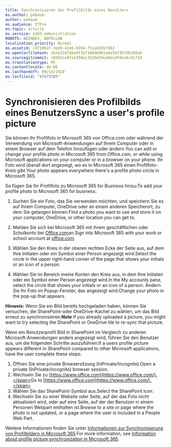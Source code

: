 ```yaml
---
title: Synchronisieren des Profilbilds eines Benutzers
ms.author: pebaum
author: pebaum
ms.audience: ITPro
ms.topic: article
ms.service: o365-administration
ROBOTS: NOINDEX, NOFOLLOW
localization_priority: Normal
ms.assetid: cd7196af-3ed9-42e6-b594-f51ad265fd63
ms.openlocfilehash: 2bda15b7ebe4f3b71669b961a6e5bf36fd6260a6
ms.sourcegitcommit: c6692ce0fa1358ec3529e59ca0ecdfdea4cdc759
ms.translationtype: MT
ms.contentlocale: de-DE
ms.lasthandoff: 09/14/2020
ms.locfileid: "47673785"
---
```

# <a name="sync-a-users-profile-picture"></a><span data-ttu-id="e29b7-102">Synchronisieren des Profilbilds eines Benutzers</span><span class="sxs-lookup"><span data-stu-id="e29b7-102">Sync a user's profile picture</span></span>

<span data-ttu-id="e29b7-103">Sie können Ihr Profilfoto in Microsoft 365 von Office.com oder während der Verwendung von Microsoft-Anwendungen auf Ihrem Computer oder in einem Browser auf dem Telefon hinzufügen oder ändern.</span><span class="sxs-lookup"><span data-stu-id="e29b7-103">You can add or change your profile photo in Microsoft 365 from Office.com, or while using Microsoft applications on your computer or in a browser on your phone.</span></span> <span data-ttu-id="e29b7-104">Ihr Foto wird überall dort angezeigt, wo es in Microsoft 365 einen Profilfoto-Kreis gibt.</span><span class="sxs-lookup"><span data-stu-id="e29b7-104">Your photo appears everywhere there's a profile photo circle in Microsoft 365.</span></span>

<span data-ttu-id="e29b7-105">So fügen Sie Ihr Profilfoto zu Microsoft 365 for Business hinzu:</span><span class="sxs-lookup"><span data-stu-id="e29b7-105">To add your profile photo to Microsoft 365 for business:</span></span>

1. <span data-ttu-id="e29b7-106">Suchen Sie ein Foto, das Sie verwenden möchten, und speichern Sie es auf Ihrem Computer, OneDrive oder an einem anderen Speicherort, zu dem Sie gelangen können.</span><span class="sxs-lookup"><span data-stu-id="e29b7-106">Find a photo you want to use and store it on your computer, OneDrive, or other location you can get to.</span></span>

2. <span data-ttu-id="e29b7-107">Melden Sie sich bei Microsoft 365 mit ihrem geschäftlichen oder Schulkonto bei [Office.com](https://www.office.com)an.</span><span class="sxs-lookup"><span data-stu-id="e29b7-107">Sign into Microsoft 365 with your work or school account at [office.com](https://www.office.com).</span></span>

3. <span data-ttu-id="e29b7-108">Wählen Sie den Kreis in der oberen rechten Ecke der Seite aus, auf dem Ihre Initialen oder ein Symbol einer Person angezeigt wird.</span><span class="sxs-lookup"><span data-stu-id="e29b7-108">Select the circle in the upper right-hand corner of the page that shows your initials or an icon of a person.</span></span>

4. <span data-ttu-id="e29b7-109">Wählen Sie im Bereich meine Konten den Kreis aus, in dem Ihre Initialen oder ein Symbol einer Person angezeigt wird.</span><span class="sxs-lookup"><span data-stu-id="e29b7-109">In the My accounts pane, select the circle that shows your initials or an icon of a person.</span></span> <span data-ttu-id="e29b7-110">Ändern Sie Ihr Foto im Popup-Fenster, das angezeigt wird.</span><span class="sxs-lookup"><span data-stu-id="e29b7-110">Change your photo in the pop-up that appears.</span></span>

<span data-ttu-id="e29b7-111">**Hinweis:** Wenn Sie ein Bild bereits hochgeladen haben, können Sie versuchen, die SharePoint-oder OneDrive-Kachel zu wählen, um das Bild erneut zu synchronisieren.</span><span class="sxs-lookup"><span data-stu-id="e29b7-111">**Note** If you already uploaded a picture, you might want to try selecting the SharePoint or OneDrive tile to re-sync that picture.</span></span>

<span data-ttu-id="e29b7-112">Wenn ein Benutzerprofil Bild in SharePoint im Vergleich zu anderen Microsoft-Anwendungen anders angezeigt wird, führen Sie den Benutzer aus, um die folgenden Schritte auszuführen:</span><span class="sxs-lookup"><span data-stu-id="e29b7-112">If a users profile picture appears different in SharePoint compared to other Microsoft applications, have the user complete these steps:</span></span>

1. <span data-ttu-id="e29b7-113">Öffnen Sie eine private Browsersitzung (InPrivate/Incognito).</span><span class="sxs-lookup"><span data-stu-id="e29b7-113">Open a private (InPrivate/incognito) browser session.</span></span>
2. <span data-ttu-id="e29b7-114">Wechseln Sie zu [https://www.office.com](https://www.office.com/).</span><span class="sxs-lookup"><span data-stu-id="e29b7-114">Go to [https://www.office.com](https://www.office.com/).</span></span>
3. <span data-ttu-id="e29b7-115">Wählen Sie das SharePoint-Symbol aus.</span><span class="sxs-lookup"><span data-stu-id="e29b7-115">Select the SharePoint icon.</span></span>
4. <span data-ttu-id="e29b7-116">Wechseln Sie zu einer Website oder Seite, auf der das Foto nicht aktualisiert wird, oder auf eine Seite, auf der der Benutzer in einem Personen Webpart enthalten ist.</span><span class="sxs-lookup"><span data-stu-id="e29b7-116">Browse to a site or page where the photo is not updated, or a page where the user is included in a People Web Part.</span></span>

<span data-ttu-id="e29b7-117">Weitere Informationen finden Sie unter [Informationen zur Synchronisierung von Profilbildern in Microsoft 365](https://support.office.com/article/information-about-profile-picture-synchronization-in-office-365-20594d76-d054-4af4-a660-401133e3d48a).</span><span class="sxs-lookup"><span data-stu-id="e29b7-117">For more information, see [Information about profile picture synchronization in Microsoft 365](https://support.office.com/article/information-about-profile-picture-synchronization-in-office-365-20594d76-d054-4af4-a660-401133e3d48a).</span></span>

